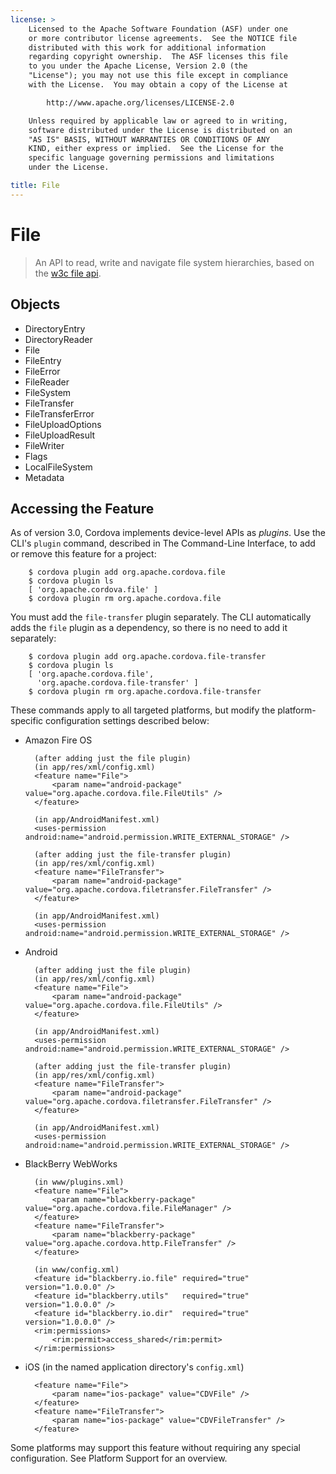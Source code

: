 ```yaml
---
license: >
    Licensed to the Apache Software Foundation (ASF) under one
    or more contributor license agreements.  See the NOTICE file
    distributed with this work for additional information
    regarding copyright ownership.  The ASF licenses this file
    to you under the Apache License, Version 2.0 (the
    "License"); you may not use this file except in compliance
    with the License.  You may obtain a copy of the License at

        http://www.apache.org/licenses/LICENSE-2.0

    Unless required by applicable law or agreed to in writing,
    software distributed under the License is distributed on an
    "AS IS" BASIS, WITHOUT WARRANTIES OR CONDITIONS OF ANY
    KIND, either express or implied.  See the License for the
    specific language governing permissions and limitations
    under the License.

title: File
---
```


# File

> An API to read, write and navigate file system hierarchies, based on the [w3c file api](http://www.w3.org/TR/FileAPI).

## Objects

- DirectoryEntry
- DirectoryReader
- File
- FileEntry
- FileError
- FileReader
- FileSystem
- FileTransfer
- FileTransferError
- FileUploadOptions
- FileUploadResult
- FileWriter
- Flags
- LocalFileSystem
- Metadata

## Accessing the Feature

As of version 3.0, Cordova implements device-level APIs as _plugins_.
Use the CLI's `plugin` command, described in The Command-Line
Interface, to add or remove this feature for a project:

        $ cordova plugin add org.apache.cordova.file
        $ cordova plugin ls
        [ 'org.apache.cordova.file' ]
        $ cordova plugin rm org.apache.cordova.file
        
You must add the `file-transfer` plugin separately. The CLI
automatically adds the `file` plugin as a dependency, so there is no
need to add it separately:

        $ cordova plugin add org.apache.cordova.file-transfer
        $ cordova plugin ls
        [ 'org.apache.cordova.file',
          'org.apache.cordova.file-transfer' ]
        $ cordova plugin rm org.apache.cordova.file-transfer

These commands apply to all targeted platforms, but modify the
platform-specific configuration settings described below:

* Amazon Fire OS

        (after adding just the file plugin)
        (in app/res/xml/config.xml)
        <feature name="File">
            <param name="android-package" value="org.apache.cordova.file.FileUtils" />
        </feature>

        (in app/AndroidManifest.xml)
        <uses-permission android:name="android.permission.WRITE_EXTERNAL_STORAGE" />

        (after adding just the file-transfer plugin)
        (in app/res/xml/config.xml)
        <feature name="FileTransfer">
            <param name="android-package" value="org.apache.cordova.filetransfer.FileTransfer" />
        </feature>

        (in app/AndroidManifest.xml)
        <uses-permission android:name="android.permission.WRITE_EXTERNAL_STORAGE" />

* Android

        (after adding just the file plugin)
        (in app/res/xml/config.xml)
        <feature name="File">
            <param name="android-package" value="org.apache.cordova.file.FileUtils" />
        </feature>

        (in app/AndroidManifest.xml)
        <uses-permission android:name="android.permission.WRITE_EXTERNAL_STORAGE" />

        (after adding just the file-transfer plugin)
        (in app/res/xml/config.xml)
        <feature name="FileTransfer">
            <param name="android-package" value="org.apache.cordova.filetransfer.FileTransfer" />
        </feature>

        (in app/AndroidManifest.xml)
        <uses-permission android:name="android.permission.WRITE_EXTERNAL_STORAGE" />

* BlackBerry WebWorks

        (in www/plugins.xml)
        <feature name="File">
            <param name="blackberry-package" value="org.apache.cordova.file.FileManager" />
        </feature>
        <feature name="FileTransfer">
            <param name="blackberry-package" value="org.apache.cordova.http.FileTransfer" />
        </feature>

        (in www/config.xml)
        <feature id="blackberry.io.file" required="true" version="1.0.0.0" />
        <feature id="blackberry.utils"   required="true" version="1.0.0.0" />
        <feature id="blackberry.io.dir"  required="true" version="1.0.0.0" />
        <rim:permissions>
            <rim:permit>access_shared</rim:permit>
        </rim:permissions>

* iOS (in the named application directory's `config.xml`)

        <feature name="File">
            <param name="ios-package" value="CDVFile" />
        </feature>
        <feature name="FileTransfer">
            <param name="ios-package" value="CDVFileTransfer" />
        </feature>

Some platforms may support this feature without requiring any special
configuration.  See Platform Support for an overview.
